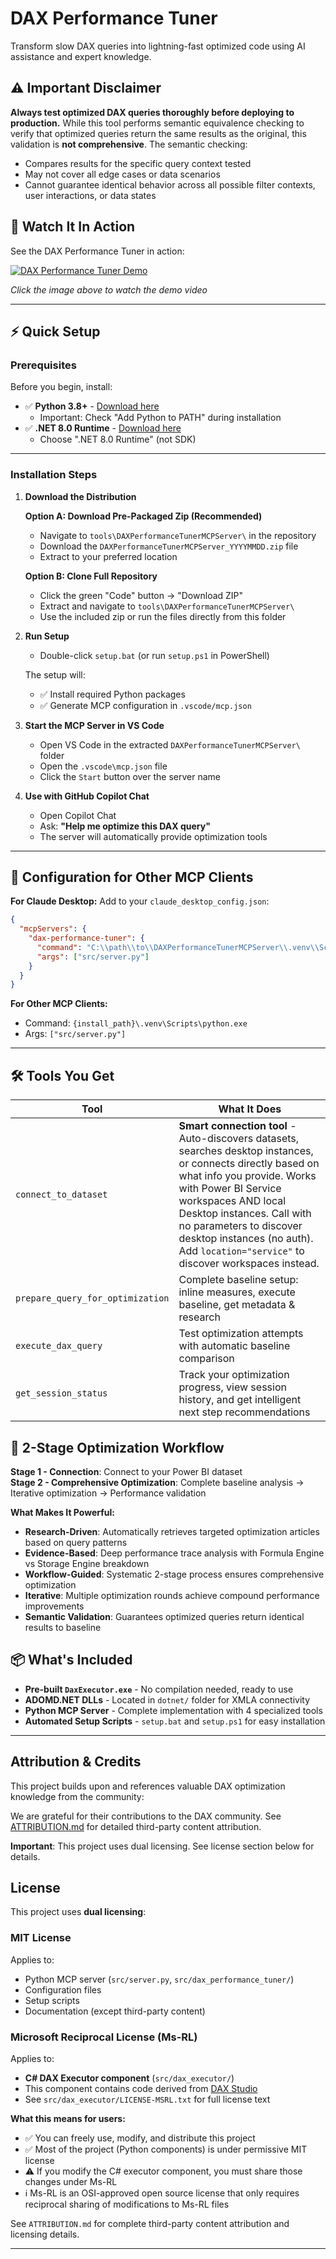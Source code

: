# DAX Performance Tuner

Transform slow DAX queries into lightning-fast optimized code using AI assistance and expert knowledge.

## ⚠️ Important Disclaimer

**Always test optimized DAX queries thoroughly before deploying to production.** While this tool performs semantic equivalence checking to verify that optimized queries return the same results as the original, this validation is **not comprehensive**. The semantic checking:
- Compares results for the specific query context tested
- May not cover all edge cases or data scenarios
- Cannot guarantee identical behavior across all possible filter contexts, user interactions, or data states

## 🎥 Watch It In Action

See the DAX Performance Tuner in action:

[![DAX Performance Tuner Demo](https://img.youtube.com/vi/7CI0oShxGkU/maxresdefault.jpg)](https://www.youtube.com/watch?v=7CI0oShxGkU)

*Click the image above to watch the demo video*

---

## ⚡ Quick Setup

### **Prerequisites**

Before you begin, install:
- ✅ **Python 3.8+** - [Download here](https://python.org/downloads/)
  - Important: Check "Add Python to PATH" during installation
- ✅ **\.NET 8.0 Runtime** - [Download here](https://dotnet.microsoft.com/en-us/download)
  - Choose ".NET 8.0 Runtime" (not SDK)

---

### **Installation Steps**

1. **Download the Distribution**
   
   **Option A: Download Pre-Packaged Zip (Recommended)**
   - Navigate to `tools\DAXPerformanceTunerMCPServer\` in the repository
   - Download the `DAXPerformanceTunerMCPServer_YYYYMMDD.zip` file
   - Extract to your preferred location
   
   **Option B: Clone Full Repository**
   - Click the green "Code" button → "Download ZIP"
   - Extract and navigate to `tools\DAXPerformanceTunerMCPServer\`
   - Use the included zip or run the files directly from this folder

2. **Run Setup**
   - Double-click `setup.bat` (or run `setup.ps1` in PowerShell)
   
   The setup will:
   - ✅ Install required Python packages
   - ✅ Generate MCP configuration in `.vscode/mcp.json`

3. **Start the MCP Server in VS Code**
   - Open VS Code in the extracted `DAXPerformanceTunerMCPServer\` folder
   - Open the `.vscode\mcp.json` file
   - Click the `Start` button over the server name

4. **Use with GitHub Copilot Chat**
   - Open Copilot Chat
   - Ask: **"Help me optimize this DAX query"**
   - The server will automatically provide optimization tools

---

## 📝 Configuration for Other MCP Clients

**For Claude Desktop:**
Add to your `claude_desktop_config.json`:
```json
{
  "mcpServers": {
    "dax-performance-tuner": {
      "command": "C:\\path\\to\\DAXPerformanceTunerMCPServer\\.venv\\Scripts\\python.exe",
      "args": ["src/server.py"]
    }
  }
}
```

**For Other MCP Clients:**
- Command: `{install_path}\.venv\Scripts\python.exe`
- Args: `["src/server.py"]`

---


## 🛠️ Tools You Get

| Tool | What It Does |
|------|--------------|
| `connect_to_dataset` | **Smart connection tool** - Auto-discovers datasets, searches desktop instances, or connects directly based on what info you provide. Works with Power BI Service workspaces AND local Desktop instances. Call with no parameters to discover desktop instances (no auth). Add `location="service"` to discover workspaces instead. |
| `prepare_query_for_optimization` | Complete baseline setup: inline measures, execute baseline, get metadata & research |
| `execute_dax_query` | Test optimization attempts with automatic baseline comparison |
| `get_session_status` | Track your optimization progress, view session history, and get intelligent next step recommendations |

## 🚀 2-Stage Optimization Workflow

**Stage 1 - Connection**: Connect to your Power BI dataset  
**Stage 2 - Comprehensive Optimization**: Complete baseline analysis → Iterative optimization → Performance validation

**What Makes It Powerful:**
- **Research-Driven**: Automatically retrieves targeted optimization articles based on query patterns
- **Evidence-Based**: Deep performance trace analysis with Formula Engine vs Storage Engine breakdown
- **Workflow-Guided**: Systematic 2-stage process ensures comprehensive optimization
- **Iterative**: Multiple optimization rounds achieve compound performance improvements
- **Semantic Validation**: Guarantees optimized queries return identical results to baseline

## 📦 What's Included

- **Pre-built `DaxExecutor.exe`** - No compilation needed, ready to use
- **ADOMD.NET DLLs** - Located in `dotnet/` folder for XMLA connectivity
- **Python MCP Server** - Complete implementation with 4 specialized tools
- **Automated Setup Scripts** - `setup.bat` and `setup.ps1` for easy installation

---

## Attribution & Credits

This project builds upon and references valuable DAX optimization knowledge from the community:

We are grateful for their contributions to the DAX community. See [ATTRIBUTION.md](ATTRIBUTION.md) for detailed third-party content attribution.

**Important**: This project uses dual licensing. See license section below for details.

## License

This project uses **dual licensing**:

### MIT License
Applies to:
- Python MCP server (`src/server.py`, `src/dax_performance_tuner/`)
- Configuration files
- Setup scripts
- Documentation (except third-party content)

### Microsoft Reciprocal License (Ms-RL)
Applies to:
- **C# DAX Executor component** (`src/dax_executor/`)
- This component contains code derived from [DAX Studio](https://github.com/DaxStudio/DaxStudio)
- See `src/dax_executor/LICENSE-MSRL.txt` for full license text

**What this means for users:**
- ✅ You can freely use, modify, and distribute this project
- ✅ Most of the project (Python components) is under permissive MIT license
- ⚠️ If you modify the C# executor component, you must share those changes under Ms-RL
- ℹ️ Ms-RL is an OSI-approved open source license that only requires reciprocal sharing of modifications to Ms-RL files

See `ATTRIBUTION.md` for complete third-party content attribution and licensing details.

---
